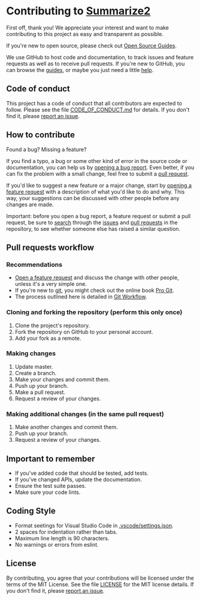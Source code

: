 # Contributing to [Summarize2](https://npm.im/jsdoc-summarize2)

First off, thank you!
We appreciate your interest and want to make contributing to this project as easy and transparent as possible.

If you're new to open source, please check out [Open Source Guides](https://opensource.guide).

We use GitHub to host code and documentation, to track issues and feature requests as well as to receive pull requests.
If you're new to GitHub, you can browse the [guides](https://guides.github.com), or maybe you just need a little [help](https://help.github.com).

## Code of conduct

This project has a code of conduct that all contributors are expected to follow.
Please see the file [CODE_OF_CONDUCT.md](/.github/CODE_OF_CONDUCT.md) for details.
If you don't find it, please [report an issue](/../../issues/new).

## How to contribute

Found a bug?
Missing a feature?

If you find a typo, a bug or some other kind of error in the source code or documentation, you can help us by [opening a bug report](/../../issues/new?template=bug_report.md).
Even better, if you can fix the problem with a small change, feel free to submit a [pull request](/../../pulls).

If you'd like to suggest a new feature or a major change, start by [opening a feature request](/../../issues/new?template=feature_request.md) with a description of what you'd like to do and why.
This way, your suggestions can be discussed with other people before any changes are made.

Important: before you open a bug report, a feature request or submit a pull request, be sure to [search](https://help.github.com/articles/searching-issues-and-pull-requests) through the [issues](/../../issues) and [pull requests](/../../pulls) in the repository, to see whether someone else has raised a similar question.

## Pull requests workflow

### Recommendations

- [Open a feature request](/../../issues/new?template=feature_request.md) and discuss the change with other people, unless it's a very simple one.
- If you're new to [git](https://git-scm.com), you might check out the online book [Pro Git](https://git-scm.com/book/en/v2).
- The process outlined here is detailed in [Git Workflow](https://www.asmeurer.com/git-workflow).

### Cloning and forking the repository (perform this only once)

1. Clone the project's repository.
2. Fork the repository on GitHub to your personal account.
3. Add your fork as a remote.

### Making changes

1. Update master.
2. Create a branch.
3. Make your changes and commit them.
4. Push up your branch.
5. Make a pull request.
6. Request a review of your changes.

### Making additional changes (in the same pull request)

1. Make another changes and commit them.
2. Push up your branch.
3. Request a review of your changes.

## Important to remember

- If you've added code that should be tested, add tests.
- If you've changed APIs, update the documentation.
- Ensure the test suite passes.
- Make sure your code lints.

## Coding Style

- Format seetings for Visual Studio Code in [.vscode/settings.json](/.vscode/settings.json).
- 2 spaces for indentation rather than tabs.
- Maximum line length is 90 characters.
- No warnings or errors from eslint.

## License

By contributing, you agree that your contributions will be licensed under the terms of the MIT License.
See the file [LICENSE](/LICENSE) for the MIT license details.
If you don't find it, please [report an issue](/../../issues/new).
